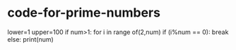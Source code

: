 # code-for-prime-numbers
lower=1
upper=100
if num>1:
   for i in range of(2,num)
       if (i%num == 0):
  break
else:
     print(num)
